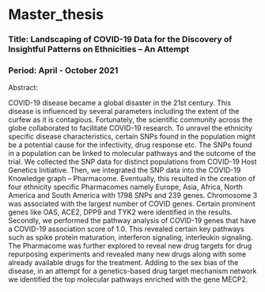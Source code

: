 # Master_thesis

### Title: Landscaping of COVID-19 Data for the Discovery of Insightful Patterns on Ethnicities – An Attempt
### Period: April - October 2021

Abstract:

COVID-19 disease became a global disaster in the 21st century. This
disease is influenced by several parameters including the extent of the
curfew as it is contagious. Fortunately, the scientific community across
the globe collaborated to facilitate COVID-19 research. To unravel the
ethnicity specific disease characteristics, certain SNPs found in the
population might be a potential cause for the infectivity, drug response
etc. The SNPs found in a population can be linked to molecular pathways
and the outcome of the trial. We collected the SNP data for distinct
populations from COVID-19 Host Genetics Initiative. Then, we integrated
the SNP data into the COVID-19 Knowledge graph – Pharmacome.
Eventually, this resulted in the creation of four ethnicity specific
Pharmacomes namely Europe, Asia, Africa, North America and South
America with 1798 SNPs and 239 genes. Chromosome 3 was associated
with the largest number of COVID genes. Certain prominent genes like
OAS, ACE2, DPP9 and TYK2 were identified in the results. Secondly, we
performed the pathway analysis of COVID-19 genes that have a COVID-19
association score of 1.0. This revealed certain key pathways such as spike
protein maturation, interferon signaling, interleukin signaling. The
Pharmacome was further explored to reveal new drug targets for drug
repurposing experiments and revealed many new drugs along with some
already available drugs for the treatment. Adding to the sex bias of the
disease, in an attempt for a genetics-based drug target mechanism
network we identified the top molecular pathways enriched with the gene
MECP2.
